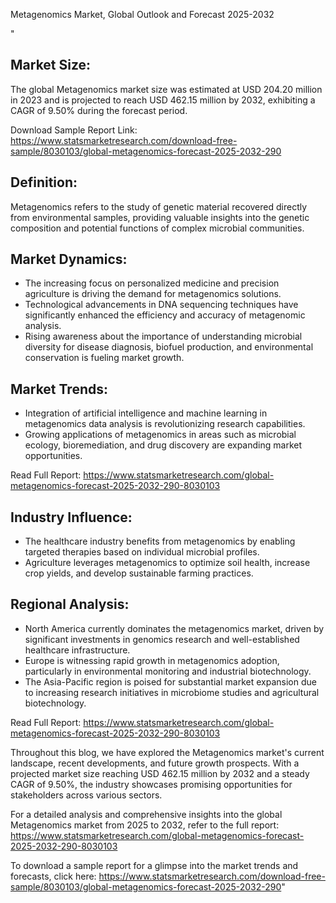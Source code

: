 Metagenomics Market, Global Outlook and Forecast 2025-2032

"<h2>Market Size:</h2>
<p>The global Metagenomics market size was estimated at USD 204.20 million in 2023 and is projected to reach USD 462.15 million by 2032, exhibiting a CAGR of 9.50% during the forecast period.</p>
<p>Download Sample Report Link: <a href='https://www.statsmarketresearch.com/download-free-sample/8030103/global-metagenomics-forecast-2025-2032-290'>https://www.statsmarketresearch.com/download-free-sample/8030103/global-metagenomics-forecast-2025-2032-290</a></p>

<h2>Definition:</h2>
<p>Metagenomics refers to the study of genetic material recovered directly from environmental samples, providing valuable insights into the genetic composition and potential functions of complex microbial communities.</p>

<h2>Market Dynamics:</h2>
<ul>
  <li>The increasing focus on personalized medicine and precision agriculture is driving the demand for metagenomics solutions.</li>
  <li>Technological advancements in DNA sequencing techniques have significantly enhanced the efficiency and accuracy of metagenomic analysis.</li>
  <li>Rising awareness about the importance of understanding microbial diversity for disease diagnosis, biofuel production, and environmental conservation is fueling market growth.</li>
</ul>

<h2>Market Trends:</h2>
<ul>
  <li>Integration of artificial intelligence and machine learning in metagenomics data analysis is revolutionizing research capabilities.</li>
  <li>Growing applications of metagenomics in areas such as microbial ecology, bioremediation, and drug discovery are expanding market opportunities.</li>
</ul>
<p>Read Full Report: <a href='https://www.statsmarketresearch.com/global-metagenomics-forecast-2025-2032-290-8030103'>https://www.statsmarketresearch.com/global-metagenomics-forecast-2025-2032-290-8030103</a></p>

<h2>Industry Influence:</h2>
<ul>
  <li>The healthcare industry benefits from metagenomics by enabling targeted therapies based on individual microbial profiles.</li>
  <li>Agriculture leverages metagenomics to optimize soil health, increase crop yields, and develop sustainable farming practices.</li>
</ul>

<h2>Regional Analysis:</h2>
<ul>
  <li>North America currently dominates the metagenomics market, driven by significant investments in genomics research and well-established healthcare infrastructure.</li>
  <li>Europe is witnessing rapid growth in metagenomics adoption, particularly in environmental monitoring and industrial biotechnology.</li>
  <li>The Asia-Pacific region is poised for substantial market expansion due to increasing research initiatives in microbiome studies and agricultural biotechnology.</li>
</ul>
<p>Read Full Report: <a href='https://www.statsmarketresearch.com/global-metagenomics-forecast-2025-2032-290-8030103'>https://www.statsmarketresearch.com/global-metagenomics-forecast-2025-2032-290-8030103</a></p>

Throughout this blog, we have explored the Metagenomics market's current landscape, recent developments, and future growth prospects. With a projected market size reaching USD 462.15 million by 2032 and a steady CAGR of 9.50%, the industry showcases promising opportunities for stakeholders across various sectors.

For a detailed analysis and comprehensive insights into the global Metagenomics market from 2025 to 2032, refer to the full report: <a href='https://www.statsmarketresearch.com/global-metagenomics-forecast-2025-2032-290-8030103'>https://www.statsmarketresearch.com/global-metagenomics-forecast-2025-2032-290-8030103</a>

To download a sample report for a glimpse into the market trends and forecasts, click here: <a href='https://www.statsmarketresearch.com/download-free-sample/8030103/global-metagenomics-forecast-2025-2032-290'>https://www.statsmarketresearch.com/download-free-sample/8030103/global-metagenomics-forecast-2025-2032-290</a>"
